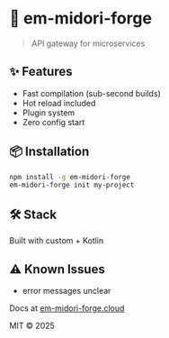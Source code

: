# 🚀 em-midori-forge

> API gateway for microservices

## ✨ Features

- Fast compilation (sub-second builds)
- Hot reload included
- Plugin system
- Zero config start

## 📦 Installation

```bash
npm install -g em-midori-forge
em-midori-forge init my-project
```

## 🛠️ Stack

Built with custom + Kotlin

## ⚠️ Known Issues

- error messages unclear

Docs at [em-midori-forge.cloud](https://em-midori-forge.cloud)

MIT © 2025
